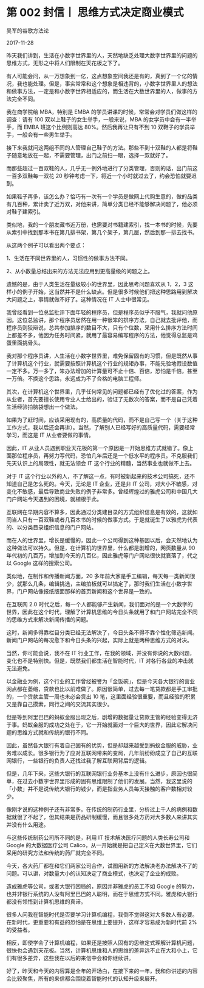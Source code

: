 # 第 002 封信丨 思维方式决定商业模式

吴军的谷歌方法论

2017-11-28

昨天我们讲到，生活在小数字世界里的人，天然地缺乏处理大数字世界里的问题的思维方式，无形之中将人们限制在天花板之下了。

有人可能会问，从一万想象到一亿，这点想象空间我还是有的，真到了一个亿的情况，我也能处理。但是，事实常常和这个想象是相违背的，小数字世界里人的想法和做事方法，一定是和小数字世界相适应的，而生活在大数世界里的人，做事的方法完全不同。

我在商学院给 MBA，特别是 EMBA 的学员讲课的时候，常常会对学员们做这样的调查：请有 100 双以上鞋子的女生举手，一般来说，MBA 的女学员中会有一半举手，而 EMBA 班这个比例则高达 80%。然后我再让只有不到 10 双鞋子的学员举手，一般会有一些男生举手。

接下来我就问这两组不同的人管理自己鞋子的方法。那些不到十双鞋的人都是将鞋子随意地放在一起，不需要管理，出门之前扫一眼，选择一双就好了。

而那些超过一百双鞋的人，几乎无一例外地进行了分类管理，否则的话，出门前这一百多双鞋每一双花 20 秒钟考虑一下，将近一个小时就过去了，约会恐怕就要迟到。

如果鞋子再多，该怎么办？恰巧有一次有一个学员是做网上代购生意的，做的品类有几百种，累计卖了近万双，对他来讲，简单分类已经不能够解决问题了，他必须对鞋子建索引。

类似地，我的一个朋友藏书近万册，也需要对书籍建索引，找一本书的时候，先要从索引中找到那本书在第几排书架，第几个架子，第几层，然后到那一排去找书。

从这两个例子可以看出两个要点：

1、生活在不同世界里的人，习惯性的做事方法不同。

2、从小数量总结出来的方法无法应用到更高量级的问题之上。

遗憾的是，由于人类生活在量级较小的世界里，因此思考问题喜欢从 1，2，3 这样小的例子开始，这当然并不是什么缺点。但是很多时候他们把这种思路用到解决大问题之上，事情就做不好了。这种情况在 IT 人士中很常见。

我曾经看到一位总监批评下面年轻的程序员，但是程序员似乎不服气，我就问他原因。这位总监讲，那个程序员居然在用一种很笨的排序方法，自己就去批评他，而程序员则狡辩说，总共参加排序的数目不大，只有个位数，采用什么排序方法时间上都差不多，他因为任务时间紧，就用了最容易编写程序的方法，他觉得总监是鸡蛋里面挑骨头。

我对那个程序员讲，人生活在小数字世界里，难免保留固有的习惯，但是既然从事了计算机这个行业，就需要按照计算机这个行业的规矩办事，不能先验地假设数值一定不多。万一多了，笨办法增加的计算量可不止十倍、百倍，恐怕是千倍，甚至一万倍。不换这个思路，永远成为不了合格的电脑工程师。

其次，在计算机这个世界里，几乎任何常见的问题都已经有了优化过的答案，作为从业者，首先要擅长使用专业人士给出的，验证了无数次的答案，而不是自己凭着生活经验拍脑袋想出一个做法。

如果为了赶时间，应该采用现有的，高质量的代码，而不是自己写一个（关于这种工作方式，我以后还会再讲）。当然，了解别人已经写好的高质量代码，需要经常学习，而这是 IT 从业者要做的事情。

因此，IT 从业人员遇到职业天花板的第一个原因是一开始思维方式就错了。像上面那位程序员，再努力写代码，恐怕几年后还是一个低水平的程序员。不克服我们先天认识上的局限性，就无法领会 IT 这个行业的精髓，当然事业也就做不上去。

对于 IT 这个行业以外的人，不了解这一点，有时被新起来的技术公司搞死，还不知道自己是怎么死的。今天，无论是 IT 企业，还是非 IT 公司，对大小不敏感，对变化不敏感，最后导致商业失败的例子非常多。曾经辉煌过的雅虎公司和中国几大门户网站今天遇到的困境，就植根于此。

互联网在早期内容不算多，因此通过分类建目录的方式组织信息是有效的，这就如同当人只有一百双鞋或者几百本书的时候的做事方式。于是就诞生了以雅虎为代表的、以分类目录组织信息的门户网站。

而在人的世界里，增长是缓慢的，因此一个公司得到这种基因以后，会天然地认为这种做法可以持久。但是，在计算机的世界里，什么都是剧增的，网页数量从 90 年代初的几百万，增加到今天的几百亿，因此雅虎等门户网站很快就衰落了，代之以 Google 这样的搜索公司。

类似地，在制作和传播新闻方面，20 多年前大家是手工编辑，每天每一类新闻很少，就那么几条，编辑挑选，主编拍板就可以搞定了，那时我们生活在小数字世界，门户网站像报纸版面那样的首页新闻和这个世界是一致的。

在互联网 2.0 时代之后，每一个人都能够产生新闻，我们面对的是一个大数字的世界，因此在这个时代，理解了计算机思维的今日头条就用了和门户网站完全不同的思维方式来解决新闻传播的问题。

这时，新闻多得靠栏目分类已经无法解决了，今日头条不得不靠个性化筛选新闻。新闻门户网站的每况愈下和今日头条的兴起，实际上就是两种思维方式的对决。

当然，你可能会说，我不在 IT 行业工作，在我的领域，并没有你说的大数问题，变化也不是特别快。但是，既然我们都生活在智能时代，IT 对各行各业的冲击就无法避免。

以金融业为例，这个行业的工作曾经被誉为「金饭碗」，但是今天各大银行的营业网点都在萎缩，贷款也比以前难做了。原因很简单，过去每一笔贷款都是手工审批的，一个贷款主管一周也未必会贷出 10 笔，这里面经验很重要，而且经验的积累又是靠自己摸索，同行之间的交流其实很少。

但是等到阿里巴巴的蚂蚁金服出现之后，剧增的数据量让贷款主管的经验变得无济于事。蚂蚁金服的成功之处在于，它一开始就面对一个巨大的世界，因此它解决问题的思维方式就和传统的银行不同。

因此，虽然各大银行有着自己固有的优势，但是却越来越受到蚂蚁金服的威胁，业务难以成长。很多银行为了应对互联网带来的变局，几年前纷纷成立了自己的互联网银行，一些银行的负责人还找过我了解互联网背后的逻辑。

但是，几年下来，这些大银行的互联网银行业务基本上没有什么进步，原因也很简单，在过去小数字世界里形成的固有思维限制了他们的发展。当然，我这里说的「小数」并不是说传统大银行的钱少，而是指业务人员每天接触的客户数相对较少。

像刚才说的这种例子还有非常多。在传统的制药行业里，分析过上千人的病例和数据就很了不起了，但其结果是药品研制缓慢，而且很多处方药对大多数人来讲其实并没有什么用途。

与这些传统制药公司所不同的是，利用 IT 技术解决医疗问题的人类长寿公司和 Google 的大数据医疗公司 Calico，从一开始就是把自己定义在大数世界里，它们采用的研究方法和传统的药厂就完全不同。

今天，各大药厂都在和它们两家公司合作，试图用新的方法解决老办法解决不了的问题。可以讲，对数量大小的认知决定了商业模式，也决定了企业的成败。

造成雅虎等公司，或者大银行困局的，原因并非雅虎的员工不如 Google 的努力，也并非银行系统的人没有阿里巴巴的人聪明，而在于思维方式不同。雅虎和大银行都没有领悟到计算机思维的真谛。

很多人问我在智能时代是否要学习计算机编程，我倒不觉得这对大多数人有必要。在新时代，更重要和有益的恐怕是在思维上要提升，这样才容易成为新时代前 2% 的受益者。

相反，即使学会了计算机编程，如果还是按照人固有的思维定式理解计算机问题，很快也会遇到天花板。当然，计算机思维和人的思维的差异远不止在大和小上，它们有很多差异，这些我在以后的来信中会和你继续讲。

好了，昨天和今天的内容算是全年的开场白，在接下来的一年，我和你讲述的内容会比较聚焦，所有的来信都会围绕着智能时代的认知升级来展开。